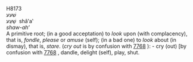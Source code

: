 <body>
  <p>H8173<br>  שׁעע  <br> שָׁעַע  ‎  shâ‛a‛  <br><i>shaw-ah‘ </i><br>A primitive root; (in a good acceptation) to <i>look</i> upon (with complacency), that is, <i>fondle</i>, <i>please</i> or <i>amuse</i> (self); (in a bad one) to <i>look</i> about (in dismay), that is, <i>stare</i>. (<i>cry</i> <i>out</i> is by confusion with <a href="h7768.htm">7768</a> ): - cry (out) [by confusion with <a href="h7768.htm">7768</a> , dandle, delight (self), play, shut.<br></p>
 </body>